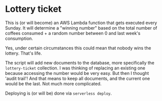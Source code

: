 Lottery ticket
==============

This is (or will become) an AWS Lambda function that gets executed every Sunday. It will determine a "winning number" based on the total number of coffees consumed + a random number between 0 and last week's consumption.

Yes, under certain circumstances this could mean that nobody wins the lottery. That's life.

The script will add new documents to the database, more specifically the `lottery-ticket` collection. I was thinking of replacing an existing one because accessing the number would be very easy. But then I thought 'audit trail'! And that means to keep all documents, and the current one would be the last. Not much more complicated.

Deploying is (or will be) done via `serverless deploy`.
